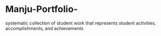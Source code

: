 # Manju-Portfolio-
 systematic collection of student work that represents student activities, accomplishments, and achievements 
